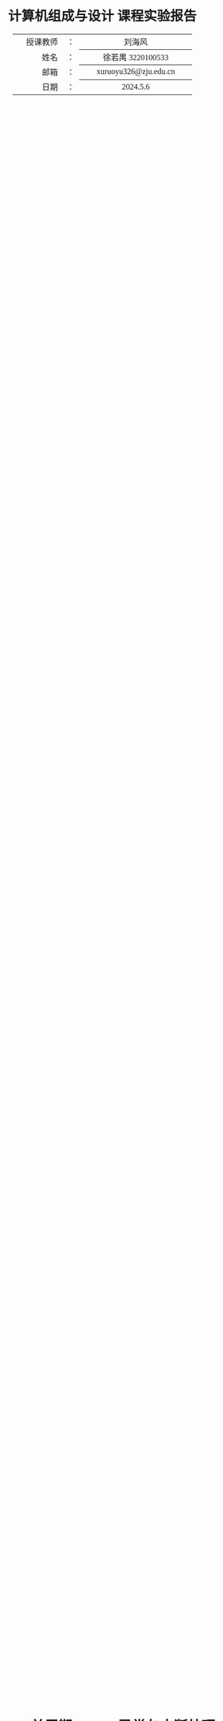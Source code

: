 <div class="cover" style="page-break-after:always;font-family:方正公文仿宋;width:100%;height:100%;border:none;margin: 0 auto;text-align:center;">
    <div style="width:50%;margin: 0 auto;height:0;padding-bottom:10%;">
        </br>
        <img src="https://raw.githubusercontent.com/Keldos-Li/pictures/main/typora-latex-theme/ZJU-name.svg" alt="校名" style="width:100%;"/>
    </div>
    </br></br></br></br></br>
    <div style="width:50%;margin: 0 auto;height:0;padding-bottom:40%;">
        <img src="https://raw.githubusercontent.com/Keldos-Li/pictures/main/typora-latex-theme/ZJU-logo.svg" alt="校徽" style="width:100%;"/>
	</div>
    </br></br></br></br></br></br></br></br></br></br>
    <span style="font-family:黑体;text-align:center;font-size:20pt;margin: 10pt auto;line-height:30pt;"><b>计算机组成与设计 课程实验报告</b></span>
    </br>
    </br>
    <table style="border:none;text-align:center;width:72%;font-family:仿宋;font-size:14px; margin: 0 auto;">
    <tbody style="font-family:华文宋体;font-size:12pt;">
    	<tr style="font-weight:normal;"> 
    		<td style="width:20%;text-align:right;">授课教师</td>
    		<td style="width:2%">：</td> 
    		<td style="width:40%;font-weight:normal;border-bottom: 1px solid;text-align:center;font-family:华文仿宋"> 刘海风 </td>     </tr>
    	<tr style="font-weight:normal;"> 
    		<td style="width:20%;text-align:right;">姓名</td>
    		<td style="width:2%">：</td> 
    		<td style="width:40%;font-weight:normal;border-bottom: 1px solid;text-align:center;font-family:华文仿宋"> 徐若禺 3220100533</td>     </tr>
    	<tr style="font-weight:normal;"> 
    		<td style="width:20%;text-align:right;">邮箱</td>
    		<td style="width:2%">：</td> 
    		<td style="width:40%;font-weight:normal;border-bottom: 1px solid;text-align:center;font-family:华文仿宋"> xuruoyu326@zju.edu.cn </td>     </tr>
    	<tr style="font-weight:normal;"> 
    		<td style="width:20%;text-align:right;">日期</td>
    		<td style="width:2%">：</td> 
    		<td style="width:40%;font-weight:normal;border-bottom: 1px solid;text-align:center;font-family:华文仿宋"> 2024.5.6</td>     </tr>
    </tbody>              
    </table>
</div>


# Lab4-4 单周期 CPU - 异常与中断处理

## 模块设计

### SCPU_ctrl 模块修改

SCPU 控制单元在 4-3 的基础上主要有以下修改：
1. 新增信号
    - `ecall`：指示当前指令是否为 `ecall` 指令
    - `illegal_inst`：指示当前指令是否为非法指令
    - `CSRWrite`：CSR 寄存器写使能信号
    - `CSR_WSC_Mode`：CSR 寄存器写模式选择信号，00 为 W 模式，01 为 S 模式，10 为 C 模式
    - `CSRImm`：CSR 操作数选择信号，0 为 rs1，1 为立即数
    - `mret`：指示当前指令是否为 `mret` 指令
2. `ImmSel` 信号增加一种情况，用于提取 CSR 指令中的立即数。
3. 在译码过程中，对于所有的 `default` 情况，将 `illegal_inst` 置为 1 表示指令非法。
4. 新增一级 CSR 译码模块，用于识别 CSR 指令并设置相应的信号。`Mcode` 为 `inst_in[21:20]` 用于区分 `ecall` 与 `mret` 指令。该部分代码如下：
    
    ```verilog
    // CSRWrite: 0: No, 1: Yes
    // CSR_WSC_Mode: 00: W, 01: S, 10: C
    // CSRImm: 0: rs1, 1: Imm
    always @(*) begin
        {CSRWrite, CSR_WSC_Mode, CSRImm, ecall, mret} = 6'b000000;
        if (OPcode == 5'b11100) begin
            case (Fun3)
                3'b000: // M Mode
                    case (Mcode)
                        2'b00: ecall = 1;
                        2'b10: mret = 1;
                        default: illegal_inst = 1'b1;
                    endcase
                3'b001: {CSRWrite, CSR_WSC_Mode, CSRImm} = 4'b1000; // CSRRW
                3'b010: {CSRWrite, CSR_WSC_Mode, CSRImm} = 4'b1010; // CSRRS
                3'b011: {CSRWrite, CSR_WSC_Mode, CSRImm} = 4'b1100; // CSRRC
                3'b101: {CSRWrite, CSR_WSC_Mode, CSRImm} = 4'b1001; // CSRRWI
                3'b110: {CSRWrite, CSR_WSC_Mode, CSRImm} = 4'b1011; // CSRRSI
                3'b111: {CSRWrite, CSR_WSC_Mode, CSRImm} = 4'b1101; // CSRRCI
                default: illegal_inst = 1'b1;
            endcase
        end
    end
    ```

### DataPath 模块修改

<!-- - 指令对齐判断模块
    - 数据访存
        - lw：`Addr[1:0] == 0`
        - lh/lhu：`Addr[0] == 0`
    - 跳转地址
        - jal/jalr：`Addr[1:0] == 0`

- mtval 只有出现非法指令时需要修改（保存非法指令内容）。因此 Datapath 中添加一个 2 选 1 MUX（？）选择 CSRRegs 的输入数据，SCPU 接出的 ill_inst 为 1 时输入数据为 inst，csr_w 为 1 时正常。
- 记得在汇编语言中使用 CSR 指令修改 mtvec 的值（trap 基地址）。 -->

`DataPath` 模块主要将新增的 `CSRRegs`、`RV_INT`、`AlignJudge` 模块连接到主模块中，用于处理异常与中断；同时修改 PC 连线，将内存、寄存器堆使能信号与 `RV_INT` 接出的读写使能信号进行与操作。具体代码如下：

```verilog
module DataPath(
    // ...
    input INT,
    input ecall,
    input mret,
    input CSRImm,
    input CSRWrite,
    input illegal_inst,
    input [1:0] CSR_WSC_Mode
);
    // ...

    MemRWProcess MP (
        .MemRW_in(MemRW_in & {4{RV_INT_en}}),
        // ...
    );

    Regs Regs (
        .RegWrite(RegWrite & RV_INT_en),
        // ...
    );

    AlignJudge AJ (
        .PC(add_1_res[1:0]),
        .Addr(ALU_out[1:0]),
        .Code({ALUSrc_B, MemtoReg, RegWrite}),
        .SLType(SLType),
        .l_access_fault(l_access_fault),
        .j_access_fault(j_access_fault)
    );

    REG32 PC (
        .clk(clk),
        .rst(rst),
        .CE(1'b1),
        .D(RV_INT_PC),
        .Q(PC_out)
    );

    RV_INT RV_Int (
        .clk(clk),
        .rst(rst),
        .INT(INT),
        .ecall(ecall),
        .mret(mret),
        .inst_field(inst_field),
        .illegal_inst(illegal_inst),
        .l_access_fault(l_access_fault),
        .j_access_fault(j_access_fault),
        .pc_current(MUX4T1_1_res),
        .pc(RV_INT_PC),
        .en(RV_INT_en),
        .mepc(RV_mepc),
        .mtval(RV_mtval),
        .mtvec(RV_mtvec),
        .mcause(RV_mcause),
        .mstatus(RV_mstatus)
    );

    CSRRegs CSRs (
        .clk(clk),
        .rst(rst),
        .raddr(inst_field[31:20]),
        .waddr(inst_field[31:20]),
        .wdata(CSRImm ? Imm_out : Rs1_data),
        .csr_w(CSRWrite),
        .expt_int(RV_mstatus[0]),
        .mepc_bypasss_in(RV_mepc),
        .mtval_bypasss_in(RV_mtval),
        .mtvec_bypasss_in(RV_mtvec),
        .mcause_bypasss_in(RV_mcause),
        .mstatus_bypasss_in(RV_mstatus),
        .csr_wsc_mode(CSR_WSC_Mode),
        .rdata(CSR_data_out)
    );

endmodule
```

#### AlignJudge

`AlignJudge` 模块用于判断指令对齐情况，主要有以下功能：
- 判断数据访存是否对齐，`lw/sw` 指令要求地址最后两位为 0，`lh/lhu` 指令要求地址最后一位为 0。
- 判断跳转地址是否对齐，`jal` 指令要求地址最后两位为 0。

输入 `Code = {ALUSrc_B, MemtoReg, RegWrite}` 与 `SLType` 用于区分不同指令类型。

```verilog
module AlignJudge (
    input [1:0] PC,
    input [1:0] Addr,
    input [3:0] Code,
    input [1:0] SLType,
    output reg l_access_fault,
    output reg j_access_fault
);

    always @(*) begin
        l_access_fault = 1'b0;
        j_access_fault = 1'b0;
        case (Code)
            4'b1011:
                case (SLType)
                    2'b01: l_access_fault = (Addr != 2'b00); // lw/sw
                    2'b11: l_access_fault = (Addr[0] != 1'b0); // lh/sh/lhu
                endcase
            4'b1101: j_access_fault = (PC != 2'b00); // jal
        endcase
    end

endmodule
```

### CSRRegs 模块

`CSRRegs` 模块与寄存器堆 `Regs` 模块相似，用于处理 CSR 寄存器的读写操作。用输入信号 `csr_wsc_mode` 区分 CSR 指令是 W、S 还是 C 模式，然后执行相应运算。另外，本模块支持旁路输入，由 `expt_int` 信号控制。

注意 `rst` 复位时要将 `mtvec` 置为 `trap` 程序首条指令地址。

```verilog
module CSRRegs (
    input clk, rst,
    input [11:0] raddr, waddr, // 读、写 CSR 寄存器的地址
    input [31:0] wdata, // 写入 CSR 寄存器的数据
    input csr_w, // 写使能
    input expt_int, // 异常中断信号，控制旁路输入
    input [31:0] mepc_bypasss_in, // 旁路输入
    input [31:0] mtval_bypasss_in, // 旁路输入
    input [31:0] mtvec_bypasss_in, // 旁路输入
    input [31:0] mcause_bypasss_in, // 旁路输入
    input [31:0] mstatus_bypasss_in, // 旁路输入
    input [1:0] csr_wsc_mode, // 写入 CSR 寄存器的模式
    output [31:0] rdata, // 读出 CSR 寄存器的数据
    output [31:0] mepc_out,
    output [31:0] mtval_out,
    output [31:0] mtvec_out,
    output [31:0] mcause_out,
    output [31:0] mstatus_out
);

    localparam mtvec_addr = 32'd124; // trap 程序地址
    reg [31:0] mstatus, mtvec, mcause, mtval, mepc;

    always @(posedge clk or posedge rst) begin
        if (rst) begin
            mepc <= 32'b0;
            mtval <= 32'b0;
            mcause <= 32'b0;
            mstatus <= 32'b0;
            mtvec <= mtvec_addr;
        end else if (csr_w && wdata != 32'b0) begin
            case (csr_wsc_mode)
                2'b00: // CSRRW/CSRRWI
                    case (waddr)
                        12'h341: mepc <= wdata;
                        12'h305: mtvec <= wdata;
                        12'h343: mtval <= wdata;
                        12'h342: mcause <= wdata;
                        12'h300: mstatus <= wdata;
                    endcase
                2'b01: // CSRRS/CSRRSI
                    case (waddr)
                        12'h341: mepc <= mepc | wdata;
                        12'h305: mtvec <= mtvec | wdata;
                        12'h343: mtval <= mtval | wdata;
                        12'h342: mcause <= mcause | wdata;
                        12'h300: mstatus <= mstatus | wdata;
                    endcase
                2'b10: // CSRRC/CSRRCI
                    case (waddr)
                        12'h341: mepc <= mepc & ~wdata;
                        12'h305: mtvec <= mtvec & ~wdata;
                        12'h343: mtval <= mtval & ~wdata;
                        12'h342: mcause <= mcause & ~wdata;
                        12'h300: mstatus <= mstatus & ~wdata;
                    endcase
            endcase
        end else if (expt_int) begin
            mepc <= mepc_bypasss_in;
            mtval <= mtval_bypasss_in;
            mtvec <= mtvec_bypasss_in;
            mcause <= mcause_bypasss_in;
            mstatus <= mstatus_bypasss_in;
        end
    end

    assign mepc_out = mepc;
    assign mtval_out = mtval;
    assign mtvec_out = mtvec;
    assign mcause_out = mcause;
    assign mstatus_out = mstatus;
    assign rdata = (raddr == 12'h341) ? mepc
                 : (raddr == 12'h343) ? mtval
                 : (raddr == 12'h305) ? mtvec
                 : (raddr == 12'h342) ? mcause
                 : (raddr == 12'h300) ? mstatus
                 : 32'b0;

endmodule
```

### RV_INT 模块

`RV_INT` 模块用于处理异常与中断。根据不同的异常中断信号，执行：
1. 输出 `en` 信号控制寄存器堆、内存等器件的写使能，在出现异常中断时禁止写入。
2. 输出 `pc` 信号表示下一条指令的 PC 值，根据不同信号决定是否进入 `trap` 程序、是否跳回原先要执行的指令等。
3. 出现异常中断时，通过旁路输入修改 CSR 寄存器的值。五个寄存器含义如下：
    - `mepc`：记录异常中断发生时将要执行指令的 PC 值
    - `mtval`：记录非法指令/不对齐指令内容
    - `mtvec`：记录 `trap` 处理程序首条指令地址
    - `mcause`：记录异常中断原因
    - `mstatus`：记录异常中断状态

```verilog
module RV_INT(
    input clk,
    input rst,
    input INT, // 外部中断信号
    input mret, // MRET 指令
    input ecall, // ECALL 指令
    input illegal_inst, // 非法指令信号
    input l_access_fault, // 数据访存不对齐
    input j_access_fault, // 跳转地址不对齐
    input [31:0] pc_current, // 当前指令 PC 值
    input [31:0] inst_field,
    output en, // 用于控制寄存器堆、内存等器件的写使能
    output [31:0] pc, // 将执行的指令 PC 值
    output reg [31:0] mepc,
    output reg [31:0] mtval,
    output reg [31:0] mtvec,
    output reg [31:0] mcause,
    output reg [31:0] mstatus
);

    localparam mtvec_addr = 32'd124;
    localparam mcause_INT = 32'h80000000,
               mcause_eca = 32'h00000001,
               mcause_ill = 32'h00000002,
               mcause_laf = 32'h00000003,
               mcause_jaf = 32'h00000004;

    wire [5:0] sel;
    assign en = ~(INT | ecall | illegal_inst | l_access_fault | j_access_fault) | mret | mstatus[0];
    assign pc = rst ? 32'b0 : (mret ? mepc : ((INT | ecall | illegal_inst | l_access_fault | j_access_fault) & ~mstatus[0]) ? mtvec : pc_current);
    assign sel = {INT, ecall, illegal_inst, l_access_fault, j_access_fault, mret};

    always @(posedge clk or posedge rst) begin
        if (rst) begin
            mepc <= 32'b0;
            mtval <= 32'b0;
            mcause <= 32'b0;
            mstatus <= 32'b0;
            mtvec <= mtvec_addr;
        end else begin
            case (sel)
                6'b000000: begin
                    mepc <= mepc;
                    mtval <= mtval;
                    mtvec <= mtvec;
                    mcause <= mcause;
                    mstatus <= mstatus;
                end
                6'b000001: begin // mret
                    mepc <= 32'b0;
                    mtval <= mtval;
                    mtvec <= mtvec;
                    mcause <= 32'b0;
                    mstatus <= 32'b0;
                end
                6'b000010: if (~mstatus[0]) begin // j_access_fault
                    mtval <= mtval;
                    mtvec <= mtvec;
                    mepc <= pc_current;
                    mcause <= mcause_jaf;
                    mstatus <= 32'b1;
                end
                6'b000100: if (~mstatus[0]) begin // l_access_fault
                    mtval <= mtval;
                    mtvec <= mtvec;
                    mepc <= pc_current;
                    mcause <= mcause_laf;
                    mstatus <= 32'b1;
                end
                6'b001000: if (~mstatus[0]) begin // illegal_inst
                    mtval <= inst_field;
                    mtvec <= mtvec;
                    mepc <= pc_current;
                    mcause <= mcause_ill;
                    mstatus <= 32'b1;
                end
                6'b010000: if (~mstatus[0]) begin // ecall
                    mtval <= mtval;
                    mtvec <= mtvec;
                    mepc <= pc_current;
                    mcause <= mcause_eca;
                    mstatus <= 32'b1;
                end
                6'b100000: if (~mstatus[0]) begin // INT
                    mtval <= inst_field;
                    mtvec <= mtvec;
                    mepc <= pc_current;
                    mcause <= mcause_INT;
                    mstatus <= 32'b1;
                end
                default: begin
                    mepc <= 32'b0;
                    mtval <= 32'b0;
                    mcause <= 32'b0;
                    mstatus <= 32'b0;
                    mtvec <= mtvec_addr;
                end
            endcase
        end
    end

endmodule
```

### 仿真代码设计

仿真代码主要分为以下几个部分：
- `start`：初始化 `mtvec` 值为 `trap` 处理程序首条指令位置，然后依次测试 `csrrw`、`csrrs`、`csrrc`、`csrrwi`、`csrrsi`、`csrrci` 指令。
- `expt_int`：测试异常处理与中断处理，包括 `ecall`、非法指令、数据访存不对齐、跳转地址不对齐。触发异常中断的指令之间插入一些简单指令便于测试 `mret` 正确性。
- `trap` 处理程序：异常处理与中断处理的处理程序，包括 `mret` 指令。遇到异常中断时，先将 CSR 指令取出存到 `x13` ~ `x17` 中，然后判断是否为**外部中断** `INT`，若是则需要修改 `mtvec` 为 `pc_next - 4`。最后恢复寄存器信息后调用 `mret` 返回。
- `end`：结束程序。

具体内容将在**仿真结果与分析**一节详细解释。代码如下：

```asm
start:
    li    x5, 124
    csrrw x0, 0x305, x5    # mtvec = 0x0000007C
    li    x24, 0xA5A5A5A5
    li    x25, 0xA5A5A5A5
    li    x26, 0xA5A5A000
    csrrw x0, 0x341, x24   # mepc = 0xA5A5A5A5
    csrrw x0, 0x343, x24   # mtval = 0xA5A5A5A5
    csrrs x0, 0x342, x25   # mcause = 0xA5A5A5A5
    csrrc x0, 0x343, x26   # mtval = 0x000005A5
    csrrwi x27, 0x341, 16  # mepc = 0x00000010
    csrrsi x28, 0x342, 16  # mcause = 0xA5A5A5B5
    csrrci x29, 0x343, 31  # mtval = 0x000005A0

expt_int:
    ecall
    addi  x5, x0, 5        # x5 = 0x00000005
    addi  x6, x0, 6        # x6 = 0x00000006
    ill_inst: 0x00000007
    addi  x7, x0, 7        # x7 = 0x00000007
    addi  x8, x0, 8        # x8 = 0x00000008
    ill_inst: 0x40001033
    add   x5, x5, x5       # x5 = 0x0000000A
    add   x6, x6, x6       # x6 = 0x0000000C
    lw    x5, 2(x0)        # l_access_fault: 0x00020203
    add   x7, x7, x7       # x7 = 0x0000000E
    add   x8, x8, x8       # x8 = 0x00000010
    jal   x0, 2            # j_access_fault: 0x0020006F
    add   x5, x5, x5       # x5 = 0x00000014
    add   x6, x6, x6       # x6 = 0x00000018
    jal   x0, end

trap:                      # x13 - x17, x22 - x23 unused
    lui   x22, 0x80000
    li    x23, 4
    csrrs x13, 0x300, x0   # mstatus
    csrrs x14, 0x305, x0   # mtvec
    csrrs x15, 0x341, x0   # mepc
    csrrs x16, 0x342, x0   # mcause
    csrrs x17, 0x343, x0   # mtval
    bne   x16, x22, else   # not caused by INT
    sub   x15, x15, x23    # caused by INT: mepc = pc_next - 4

else:
    csrrw x0, 0x300, x13   # mstatus
    csrrw x0, 0x305, x14   # mtvec
    csrrw x0, 0x341, x15   # mepc
    csrrw x0, 0x342, x16   # mcause
    csrrw x0, 0x343, x17   # mtval
    li    x13, 0
    li    x14, 0
    li    x15, 0
    li    x16, 0
    li    x17, 0
    li    x22, 0
    li    x23, 0
    mret                   # 0x30200073

end:
    auipc  x10, 0xEEEEE    # x10 = 0xEEEEE0D4
    auipc  x11, 0xFFFFF    # x10 = 0xFFFFF0D8
```

## 实验结果与分析

### 仿真结果与分析

程序的开始，将 `trap` 程序首条指令地址写入 `mtvec` 寄存器，然后依次测试六条 CSR 指令：
- 先使用 `csrrw` 指令将 `mepc` 置为 `0xA5A5A5A5`，然后使用 `csrrwi` 指令将 `mepc` 置为零扩展后的 `0x10`。
- 先使用 `csrrs` 指令将 `mcause` 置为 `0xA5A5A5A5`，然后使用 `csrrsi` 指令将 `mcause` 与零扩展后的 `0x10` 进行按位或运算，得到 `0xA5A5A5B5`。
- 先使用 `csrrw` 指令将 `mtval` 置为 `0xA5A5A5A5`；然后使用 `csrrc` 指令将 `mtval` 中对应 `x26 = 0xA5A5A5A5` 为 1 的位清零，得到 `0x000005A5`；最后使用 `csrrci` 指令将 `mtval` 中对应 `5'b11111` 零扩展后为 1 的位清零，得到 `0x000005A0`。

![](img/4_4_Tb_1.png)

接着测试异常处理与中断处理：
- `ecall` 指令，`mcause` 寄存器值为 `0x00000001` 标识 `ecall` 软件中断。
- 非法指令，`mtval` 记录非法指令内容，`mcause` 置为 `0x00000002` 标识非法指令异常。
- 数据访存不对齐，`mtval` 记录指令内容，`mcause` 置为 `0x00000003` 标识数据访存不对齐异常。
- 跳转地址不对齐，`mtval` 记录指令内容，`mcause` 置为 `0x00000004` 标识跳转地址不对齐异常。

另外，所有异常中断触发后，`mepc` 均记录即将执行指令地址，`mstatus` 置为 `32'b1` 表示异常中断状态；同时可以看到 `x13` ~ `x17` 依次存储了五个 CSR 寄存器的值。处理完毕后  通过 `mret` 指令跳回原先要执行的指令，`mstatus` 置为 `32'b0` 表示正常状态，`mepc`、`mcause`、`mstatus` 恢复为零。

观察 `x5` ~ `x8` 值的变化，可以发现异常中断处理并没有影响程序正常执行。最后通过 `jal` 指令跳转到 `end` 部分，`x10` 和 `x11` 分别存储了 `0xEEEEE0D4` 和 `0xFFFFF0D8`，程序结束。

![](img/4_4_Tb_2.png)

### 上板结果与分析

上板测试代码与仿真代码一致，主要检查出现外部中断时指令的执行是否符合预期。以下是不同异常中断的 `mcause` 与相应 VGA 显示内容，通过查看底部 CSR 寄存器可以得到所有异常中断的处理均符合预期。

| 异常中断类型 | 图片 | `mcause` |
|-------------|------------|-----|
| `ecall` | <img src = "img/VGA_eca.png" width = "270"> | `0x00000001` |
| 非法指令 | <img src = "img/VGA_ill.png" width = "270"> | `0x00000002` |
| 数据访存不对齐 | <img src = "img/VGA_laf.png" width = "270"> | `0x00000003` |
| 跳转地址不对齐 | <img src = "img/VGA_jaf.png" width = "270"> | `0x00000004` |
| 外部中断 | <img src = "img/VGA_INT.png" width = "270"> | `0x80000000` |

以下是程序最终运行结果，可以看到 `x5(t0) = 0x00000014`，`x6(t1) = 0x00000018`，`x7(t2) = 0x0000000e`，`x8(s0) = 0x00000010`，`x10(a0) = 0xEEEEE0D4` 和 `x11(a1) = 0xFFFFF0D8`，说明所有指令运行正常。

![](img/VGA_4_4.png)

## 讨论与心得

<!-- 简要地叙述一下实验过程中的感受，以及其他的问题描述和自己的感想。特别是实验中遇到的困难，最后如何解决的。在用verilog代码写程序时遇到语法或其他错误，如何修改解决的。（实验报告中请去除本段） -->

### 思考题

```asm
lui t1, 0xDEADB
addi t1, t1, 0xEEF
```
- 无法通过以上代码生成 `0xDEADBEEF`，因为 `addi` 中的立即数为 `12` 位**有符号**数，`0xEEF = 0b1110_1110_1111` 会被当成负数处理从而产生借位，故得到的结果是 `0xDEADAEEF`。
- 我们可以将 `lui t1, 0xDEADB` 修改为 `lui t1, 0xDEADC` 得到 `0xDEADAEEF`。

### 实验心得

终于赶在 ddl 到来之前完成了单周期 CPU 实验所有内容，前后共耗费一个多月的时间的 Lab 4 到此告一段落。本实验分为两部分，4-3 直接实现了指令扩展与数据通路，4-4 则是在此基础上实现异常中断处理。

Lab 4-3 过程中我参考了「计算机组成」课程 ppt，但本课程需要实现的指令更多，因此 DataPath 与 SCPU_ctrl 两部分实现时需要考虑更多情况。印象最深刻的是 load 指令的实现，耗费了一整个晚上，原因是对 RAM 核存取方式不够熟悉（一开始在 CS61C Venus 平台上模拟，但是该平台并没有考虑地址对齐），后来经过长时间的摸爬滚打终于搞明白其中规律，也帮助几个同学解答了这部分的疑问。

关于 Lab 4-4，其实一开始并不是很理解为什么要增加一个 `CSRRegs` 模块，因为 `RV_INT` 模块即可完成除了 `csrrw` 等指令外所有的功能。尽管后来允许通过旁路输入的方式解决两个模块之间的同步问题，但整个 4-4 做下来仍然有种不知从何谈起的不舒服感~~（可能是每次上板都需要等上好几分钟导致的）~~。希望明年助教可以继续完善这部分内容（包括指令不对齐等部分的实现），相信整个实验的体验感会越来越好。

此外，在完成整个实验的过程中，我也发现自己对 Verilog 语法还不够熟悉，直接导致了在一些低级错误上浪费了很多时间。~~果然击落欠下的债还是要祭祖来还。~~相信补足了这些缺陷能使 Lab 5 的设计更加顺利。